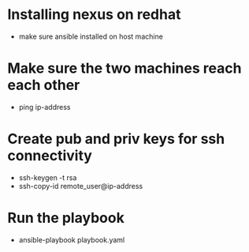 # Installing nexus on redhat 

- make sure ansible installed on host machine
# Make sure the two machines reach each other 

- ping ip-address

# Create pub and priv keys for ssh connectivity 

- ssh-keygen -t rsa 
- ssh-copy-id remote_user@ip-address

# Run the playbook 

- ansible-playbook playbook.yaml
